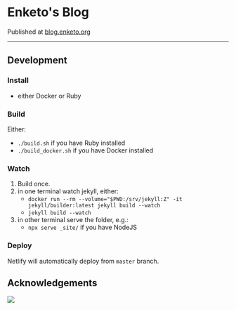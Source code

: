 Enketo's Blog
=======================

Published at [blog.enketo.org](https://blog.enketo.org)

***

## Development

### Install

- either Docker or Ruby

### Build

Either:
- `./build.sh` if you have Ruby installed
- `./build_docker.sh` if you have Docker installed

### Watch

1. Build once.
2. in one terminal watch jekyll, either:
    - `docker run --rm --volume="$PWD:/srv/jekyll:Z" -it jekyll/builder:latest jekyll build --watch`
    - `jekyll build --watch`
3. in other terminal serve the folder, e.g.:
    - `npx serve _site/` if you have NodeJS


### Deploy

Netlify will automatically deploy from `master` branch.

## Acknowledgements

<a href="https://www.netlify.com">
  <img src="https://www.netlify.com/img/global/badges/netlify-light.svg">
</a>
